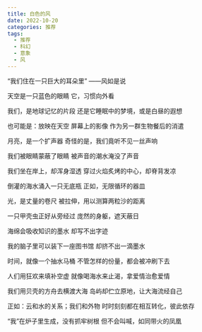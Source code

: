 ```yaml
---
title: 白色的风
date: 2022-10-20
categories: 推荐
tags:
  - 推荐
  - 科幻
  - 意象
  - 风
---
```


“我们住在一只巨大的耳朵里”
——风如是说
<!--more-->
天空是一只蓝色的眼睛
它，习惯向外看

我们，是地球记忆的片段
还是它睡眠中的梦境，或是白昼的遐想

也可能是：放映在天空
屏幕上的影像
作为另一群生物餐后的消遣

月亮，是一个扩声器
奇怪的是，我们竟听不见一丝声响

我们被眼睛蒙蔽了眼睛
被声音的潮水淹没了声音

我们坐在岸上，却浑身湿透
穿过火焰炙烤的中心，却脊背发凉

倒灌的海水涌入一只无底瓶
正如，无限循环的器皿

光，是丈量的卷尺
被拉伸，用以测算两粒沙的距离

一只甲壳虫正好从旁经过
庞然的身躯，遮天蔽日

海绵会吸收知识的墨水
却写不出字迹

我的脑子里可以装下一座图书馆
却挤不出一滴墨水

时间，就像一个抽水马桶
不管怎样的份量，都会被冲刷下去

人们用狂欢来填补空虚
就像喝海水来止渴，拿爱情治愈爱情

我们用贝壳的方舟去横渡大海
岛屿却伫立原地，让大海流经自己

正如：云和水的关系；我们和外物
时时刻刻都在相互转化，彼此依存

“我”在炉子里生成，没有抓牢树根
但不会叫喊，如同带火的凤凰
